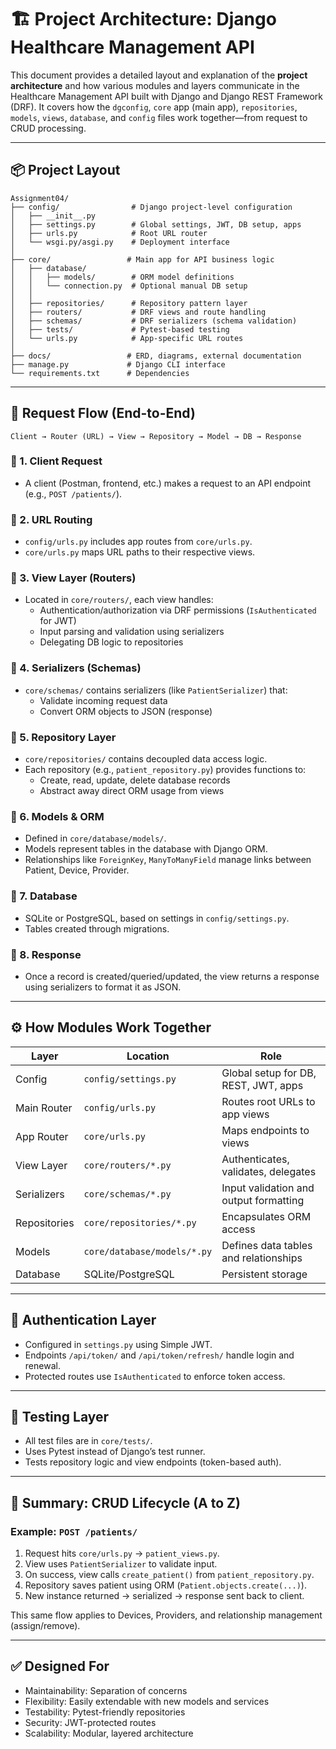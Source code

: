 # 🏗️ Project Architecture: Django Healthcare Management API

This document provides a detailed layout and explanation of the **project architecture** and how various modules and layers communicate in the Healthcare Management API built with Django and Django REST Framework (DRF). It covers how the `dgconfig`, `core` app (main app), `repositories`, `models`, `views`, `database`, and `config` files work together—from request to CRUD processing.

---

## 📦 Project Layout

```
Assignment04/
├── config/                # Django project-level configuration
│   ├── __init__.py
│   ├── settings.py        # Global settings, JWT, DB setup, apps
│   ├── urls.py            # Root URL router
│   └── wsgi.py/asgi.py    # Deployment interface
│
├── core/                 # Main app for API business logic
│   ├── database/
│   │   ├── models/        # ORM model definitions
│   │   └── connection.py  # Optional manual DB setup
│   │
│   ├── repositories/      # Repository pattern layer
│   ├── routers/           # DRF views and route handling
│   ├── schemas/           # DRF serializers (schema validation)
│   ├── tests/             # Pytest-based testing
│   └── urls.py            # App-specific URL routes
│
├── docs/                 # ERD, diagrams, external documentation
├── manage.py             # Django CLI interface
└── requirements.txt      # Dependencies
```

---

## 🔁 Request Flow (End-to-End)

```
Client → Router (URL) → View → Repository → Model → DB → Response
```

### 🔹 1. Client Request
- A client (Postman, frontend, etc.) makes a request to an API endpoint (e.g., `POST /patients/`).

### 🔹 2. URL Routing
- `config/urls.py` includes app routes from `core/urls.py`.
- `core/urls.py` maps URL paths to their respective views.

### 🔹 3. View Layer (Routers)
- Located in `core/routers/`, each view handles:
  - Authentication/authorization via DRF permissions (`IsAuthenticated` for JWT)
  - Input parsing and validation using serializers
  - Delegating DB logic to repositories

### 🔹 4. Serializers (Schemas)
- `core/schemas/` contains serializers (like `PatientSerializer`) that:
  - Validate incoming request data
  - Convert ORM objects to JSON (response)

### 🔹 5. Repository Layer
- `core/repositories/` contains decoupled data access logic.
- Each repository (e.g., `patient_repository.py`) provides functions to:
  - Create, read, update, delete database records
  - Abstract away direct ORM usage from views

### 🔹 6. Models & ORM
- Defined in `core/database/models/`.
- Models represent tables in the database with Django ORM.
- Relationships like `ForeignKey`, `ManyToManyField` manage links between Patient, Device, Provider.

### 🔹 7. Database
- SQLite or PostgreSQL, based on settings in `config/settings.py`.
- Tables created through migrations.

### 🔹 8. Response
- Once a record is created/queried/updated, the view returns a response using serializers to format it as JSON.

---

## ⚙️ How Modules Work Together

| Layer           | Location                     | Role |
|----------------|------------------------------|------|
| Config         | `config/settings.py`         | Global setup for DB, REST, JWT, apps |
| Main Router    | `config/urls.py`             | Routes root URLs to app views |
| App Router     | `core/urls.py`               | Maps endpoints to views |
| View Layer     | `core/routers/*.py`          | Authenticates, validates, delegates |
| Serializers    | `core/schemas/*.py`          | Input validation and output formatting |
| Repositories   | `core/repositories/*.py`     | Encapsulates ORM access |
| Models         | `core/database/models/*.py`  | Defines data tables and relationships |
| Database       | SQLite/PostgreSQL            | Persistent storage |

---

## 🔐 Authentication Layer
- Configured in `settings.py` using Simple JWT.
- Endpoints `/api/token/` and `/api/token/refresh/` handle login and renewal.
- Protected routes use `IsAuthenticated` to enforce token access.

---

## 🧪 Testing Layer
- All test files are in `core/tests/`.
- Uses Pytest instead of Django’s test runner.
- Tests repository logic and view endpoints (token-based auth).

---

## 🧠 Summary: CRUD Lifecycle (A to Z)

### Example: `POST /patients/`
1. Request hits `core/urls.py` → `patient_views.py`.
2. View uses `PatientSerializer` to validate input.
3. On success, view calls `create_patient()` from `patient_repository.py`.
4. Repository saves patient using ORM (`Patient.objects.create(...)`).
5. New instance returned → serialized → response sent back to client.

This same flow applies to Devices, Providers, and relationship management (assign/remove).

---

## ✅ Designed For
- Maintainability: Separation of concerns
- Flexibility: Easily extendable with new models and services
- Testability: Pytest-friendly repositories
- Security: JWT-protected routes
- Scalability: Modular, layered architecture
